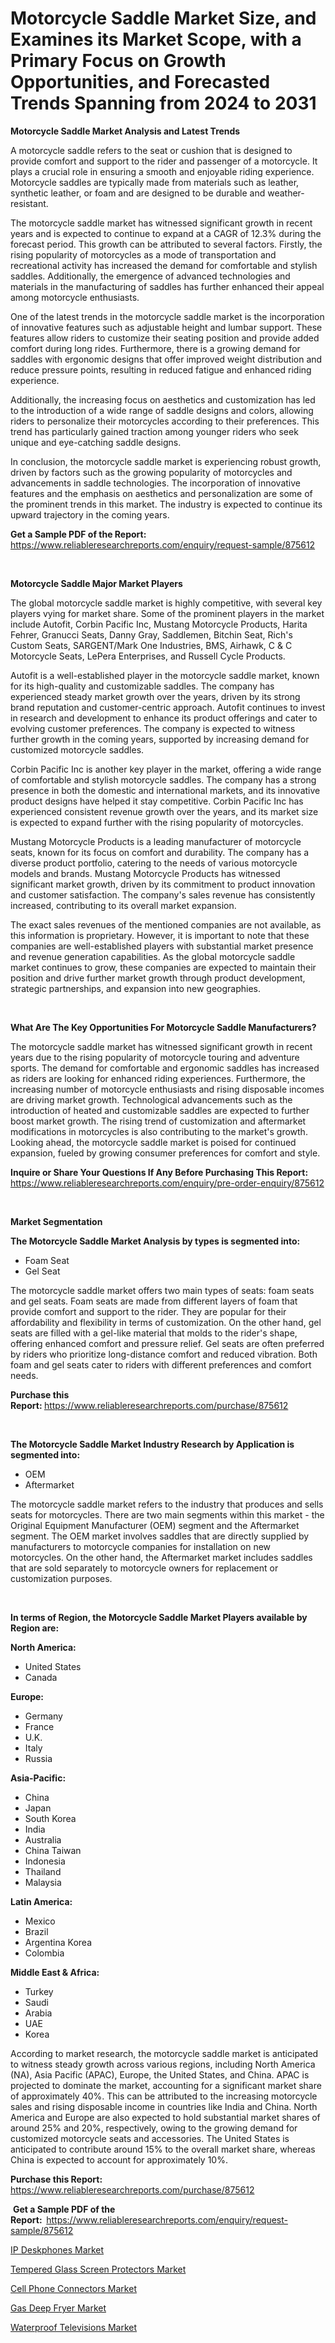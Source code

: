 <p><h1>Motorcycle Saddle Market Size, and Examines its Market Scope, with a Primary Focus on Growth Opportunities, and Forecasted Trends Spanning from 2024 to 2031</h1></p><p><strong>Motorcycle Saddle Market Analysis and Latest Trends</strong></p>
<p><p>A motorcycle saddle refers to the seat or cushion that is designed to provide comfort and support to the rider and passenger of a motorcycle. It plays a crucial role in ensuring a smooth and enjoyable riding experience. Motorcycle saddles are typically made from materials such as leather, synthetic leather, or foam and are designed to be durable and weather-resistant.</p><p>The motorcycle saddle market has witnessed significant growth in recent years and is expected to continue to expand at a CAGR of 12.3% during the forecast period. This growth can be attributed to several factors. Firstly, the rising popularity of motorcycles as a mode of transportation and recreational activity has increased the demand for comfortable and stylish saddles. Additionally, the emergence of advanced technologies and materials in the manufacturing of saddles has further enhanced their appeal among motorcycle enthusiasts.</p><p>One of the latest trends in the motorcycle saddle market is the incorporation of innovative features such as adjustable height and lumbar support. These features allow riders to customize their seating position and provide added comfort during long rides. Furthermore, there is a growing demand for saddles with ergonomic designs that offer improved weight distribution and reduce pressure points, resulting in reduced fatigue and enhanced riding experience.</p><p>Additionally, the increasing focus on aesthetics and customization has led to the introduction of a wide range of saddle designs and colors, allowing riders to personalize their motorcycles according to their preferences. This trend has particularly gained traction among younger riders who seek unique and eye-catching saddle designs.</p><p>In conclusion, the motorcycle saddle market is experiencing robust growth, driven by factors such as the growing popularity of motorcycles and advancements in saddle technologies. The incorporation of innovative features and the emphasis on aesthetics and personalization are some of the prominent trends in this market. The industry is expected to continue its upward trajectory in the coming years.</p></p>
<p><strong>Get a Sample PDF of the Report:&nbsp;</strong> <a href="https://www.reliableresearchreports.com/enquiry/request-sample/875612">https://www.reliableresearchreports.com/enquiry/request-sample/875612</a></p>
<p>&nbsp;</p>
<p><strong>Motorcycle Saddle Major Market Players</strong></p>
<p><p>The global motorcycle saddle market is highly competitive, with several key players vying for market share. Some of the prominent players in the market include Autofit, Corbin Pacific Inc, Mustang Motorcycle Products, Harita Fehrer, Granucci Seats, Danny Gray, Saddlemen, Bitchin Seat, Rich's Custom Seats, SARGENT/Mark One Industries, BMS, Airhawk, C & C Motorcycle Seats, LePera Enterprises, and Russell Cycle Products.</p><p>Autofit is a well-established player in the motorcycle saddle market, known for its high-quality and customizable saddles. The company has experienced steady market growth over the years, driven by its strong brand reputation and customer-centric approach. Autofit continues to invest in research and development to enhance its product offerings and cater to evolving customer preferences. The company is expected to witness further growth in the coming years, supported by increasing demand for customized motorcycle saddles.</p><p>Corbin Pacific Inc is another key player in the market, offering a wide range of comfortable and stylish motorcycle saddles. The company has a strong presence in both the domestic and international markets, and its innovative product designs have helped it stay competitive. Corbin Pacific Inc has experienced consistent revenue growth over the years, and its market size is expected to expand further with the rising popularity of motorcycles.</p><p>Mustang Motorcycle Products is a leading manufacturer of motorcycle seats, known for its focus on comfort and durability. The company has a diverse product portfolio, catering to the needs of various motorcycle models and brands. Mustang Motorcycle Products has witnessed significant market growth, driven by its commitment to product innovation and customer satisfaction. The company's sales revenue has consistently increased, contributing to its overall market expansion.</p><p>The exact sales revenues of the mentioned companies are not available, as this information is proprietary. However, it is important to note that these companies are well-established players with substantial market presence and revenue generation capabilities. As the global motorcycle saddle market continues to grow, these companies are expected to maintain their position and drive further market growth through product development, strategic partnerships, and expansion into new geographies.</p></p>
<p>&nbsp;</p>
<p><strong>What Are The Key Opportunities For Motorcycle Saddle Manufacturers?</strong></p>
<p><p>The motorcycle saddle market has witnessed significant growth in recent years due to the rising popularity of motorcycle touring and adventure sports. The demand for comfortable and ergonomic saddles has increased as riders are looking for enhanced riding experiences. Furthermore, the increasing number of motorcycle enthusiasts and rising disposable incomes are driving market growth. Technological advancements such as the introduction of heated and customizable saddles are expected to further boost market growth. The rising trend of customization and aftermarket modifications in motorcycles is also contributing to the market's growth. Looking ahead, the motorcycle saddle market is poised for continued expansion, fueled by growing consumer preferences for comfort and style.</p></p>
<p><strong>Inquire or Share Your Questions If Any Before Purchasing This Report:</strong> <a href="https://www.reliableresearchreports.com/enquiry/pre-order-enquiry/875612">https://www.reliableresearchreports.com/enquiry/pre-order-enquiry/875612</a></p>
<p>&nbsp;</p>
<p><strong>Market Segmentation</strong></p>
<p><strong>The Motorcycle Saddle Market Analysis by types is segmented into:</strong></p>
<p><ul><li>Foam Seat</li><li>Gel Seat</li></ul></p>
<p><p>The motorcycle saddle market offers two main types of seats: foam seats and gel seats. Foam seats are made from different layers of foam that provide comfort and support to the rider. They are popular for their affordability and flexibility in terms of customization. On the other hand, gel seats are filled with a gel-like material that molds to the rider's shape, offering enhanced comfort and pressure relief. Gel seats are often preferred by riders who prioritize long-distance comfort and reduced vibration. Both foam and gel seats cater to riders with different preferences and comfort needs.</p></p>
<p><strong>Purchase this Report:&nbsp;</strong><a href="https://www.reliableresearchreports.com/purchase/875612">https://www.reliableresearchreports.com/purchase/875612</a></p>
<p>&nbsp;</p>
<p><strong>The Motorcycle Saddle Market Industry Research by Application is segmented into:</strong></p>
<p><ul><li>OEM</li><li>Aftermarket</li></ul></p>
<p><p>The motorcycle saddle market refers to the industry that produces and sells seats for motorcycles. There are two main segments within this market - the Original Equipment Manufacturer (OEM) segment and the Aftermarket segment. The OEM market involves saddles that are directly supplied by manufacturers to motorcycle companies for installation on new motorcycles. On the other hand, the Aftermarket market includes saddles that are sold separately to motorcycle owners for replacement or customization purposes.</p></p>
<p>&nbsp;</p>
<p><strong>In terms of Region, the Motorcycle Saddle Market Players available by Region are:</strong></p>
<p>
    <p> <strong> North America: </strong>
        <ul>
            <li>United States</li>
            <li>Canada</li>
        </ul>
        </p> 
    <p> <strong> Europe: </strong>
        <ul>
            <li>Germany</li>
            <li>France</li>
            <li>U.K.</li>
            <li>Italy</li>
            <li>Russia</li>
        </ul>
        </p> 
    <p> <strong> Asia-Pacific: </strong>
        <ul>
            <li>China</li>
            <li>Japan</li>
            <li>South Korea</li>
            <li>India</li>
            <li>Australia</li>
            <li>China Taiwan</li>
            <li>Indonesia</li>
            <li>Thailand</li>
            <li>Malaysia</li>
        </ul>
        </p> 
    <p> <strong> Latin America: </strong>
        <ul>
            <li>Mexico</li>
            <li>Brazil</li>
            <li>Argentina Korea</li>
            <li>Colombia</li>
        </ul>
        </p> 
    <p> <strong> Middle East & Africa: </strong>
        <ul>
            <li>Turkey</li>
            <li>Saudi</li>
            <li>Arabia</li>
            <li>UAE</li>
            <li>Korea</li>
        </ul>
    </p>
    </p>
<p><p>According to market research, the motorcycle saddle market is anticipated to witness steady growth across various regions, including North America (NA), Asia Pacific (APAC), Europe, the United States, and China. APAC is projected to dominate the market, accounting for a significant market share of approximately 40%. This can be attributed to the increasing motorcycle sales and rising disposable income in countries like India and China. North America and Europe are also expected to hold substantial market shares of around 25% and 20%, respectively, owing to the growing demand for customized motorcycle seats and accessories. The United States is anticipated to contribute around 15% to the overall market share, whereas China is expected to account for approximately 10%.</p></p>
<p><strong>Purchase this Report: </strong><a href="https://www.reliableresearchreports.com/purchase/875612">https://www.reliableresearchreports.com/purchase/875612</a></p>
<p>&nbsp;<strong>Get a Sample PDF of the Report:&nbsp;&nbsp;</strong><a href="https://www.reliableresearchreports.com/enquiry/request-sample/875612">https://www.reliableresearchreports.com/enquiry/request-sample/875612</a></p>
<p><strong></strong></p>
<p><p><a href="https://medium.com/p/4cf5a7417203/edit">IP Deskphones Market</a></p><p><a href="https://medium.com/p/e3c9c8df6230/edit">Tempered Glass Screen Protectors Market</a></p><p><a href="https://medium.com/@kathrynlynch04/cell-phone-connectors-market-research-report-its-history-and-forecast-2024-to-2031-8b7b105cdc84">Cell Phone Connectors Market</a></p><p><a href="https://medium.com/p/3f8fc7bc566c/edit">Gas Deep Fryer Market</a></p><p><a href="https://medium.com/p/02558a715836/edit">Waterproof Televisions Market</a></p></p>